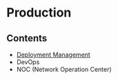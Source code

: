 # Production

## Contents

- [Deployment Management](/Handbook/Production/Deployment%20Management)
- DevOps
- NOC (Network Operation Center)
